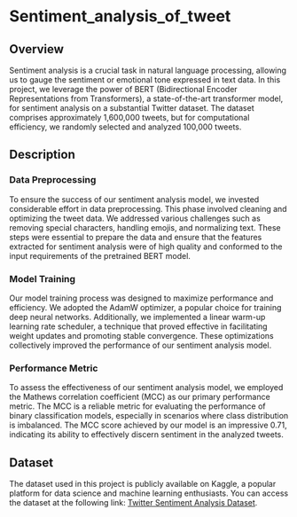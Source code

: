# Sentiment_analysis_of_tweet

## Overview
Sentiment analysis is a crucial task in natural language processing, allowing us to gauge the sentiment or emotional tone expressed in text data. In this project, we leverage the power of BERT (Bidirectional Encoder Representations from Transformers), a state-of-the-art transformer model, for sentiment analysis on a substantial Twitter dataset. The dataset comprises approximately 1,600,000 tweets, but for computational efficiency, we randomly selected and analyzed 100,000 tweets.

## Description
### Data Preprocessing
To ensure the success of our sentiment analysis model, we invested considerable effort in data preprocessing. This phase involved cleaning and optimizing the tweet data. We addressed various challenges such as removing special characters, handling emojis, and normalizing text. These steps were essential to prepare the data and ensure that the features extracted for sentiment analysis were of high quality and conformed to the input requirements of the pretrained BERT model.

### Model Training
Our model training process was designed to maximize performance and efficiency. We adopted the AdamW optimizer, a popular choice for training deep neural networks. Additionally, we implemented a linear warm-up learning rate scheduler, a technique that proved effective in facilitating weight updates and promoting stable convergence. These optimizations collectively improved the performance of our sentiment analysis model.

### Performance Metric
To assess the effectiveness of our sentiment analysis model, we employed the Mathews correlation coefficient (MCC) as our primary performance metric. The MCC is a reliable metric for evaluating the performance of binary classification models, especially in scenarios where class distribution is imbalanced. The MCC score achieved by our model is an impressive 0.71, indicating its ability to effectively discern sentiment in the analyzed tweets.

## Dataset
The dataset used in this project is publicly available on Kaggle, a popular platform for data science and machine learning enthusiasts. You can access the dataset at the following link: [Twitter Sentiment Analysis Dataset](https://www.kaggle.com/code/arunrk7/nlp-beginner-text-classification-using-lstm).





